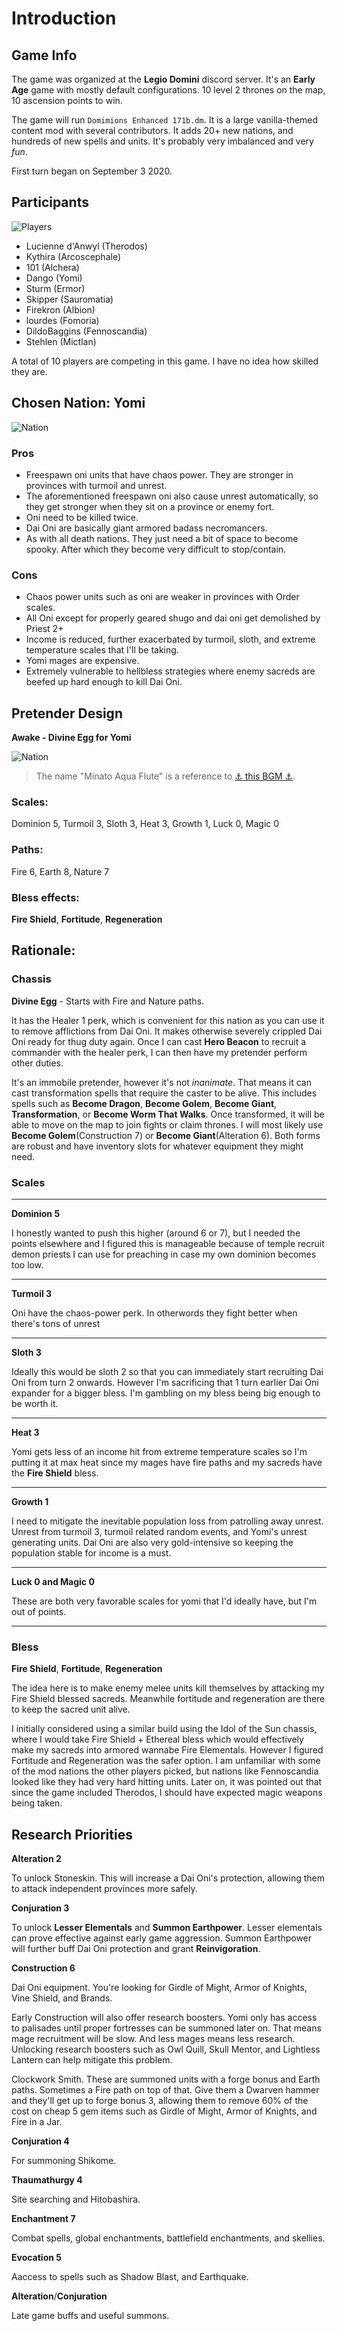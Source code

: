 # Introduction

## Game Info
The game was organized at the **Legio Domini** discord server. It's an **Early Age** game with mostly default configurations.
10 level 2 thrones on the map, 10 ascension points to win.

The game will run ```Domimions Enhanced 171b.dm```.
It is a large vanilla-themed content mod with several contributors. It adds 20+ new nations, and hundreds of new spells and units. It's probably very imbalanced and very *fun*.

First turn began on September 3 2020.

## Participants

![Players](../../images/tenders.png "Players")

* Lucienne d'Anwyl (Therodos)
* Kythira (Arcoscephale)
* 101 (Alchera)
* Dango (Yomi)
* Sturm (Ermor)
* Skipper (Sauromatia)
* Firekron (Albion)
* lourdes (Fomoria)
* DildoBaggins (Fennoscandia)
* Stehlen (Mictlan)

A total of 10 players are competing in this game. I have no idea how skilled they are.


## Chosen Nation: Yomi

![Nation](../../images/nation.png "Yomi")

### Pros
- Freespawn oni units that have chaos power. They are stronger in provinces with turmoil and unrest.
- The aforementioned freespawn oni also cause unrest automatically, so they get stronger when they sit on a province or enemy fort.
- Oni need to be killed twice.
- Dai Oni are basically giant armored badass necromancers.
- As with all death nations. They just need a bit of space to become spooky. After which they become very difficult to stop/contain.

### Cons
- Chaos power units such as oni are weaker in provinces with Order scales.
- All Oni except for properly geared shugo and dai oni get demolished by Priest 2+
- Income is reduced, further exacerbated by turmoil, sloth, and extreme temperature scales that I'll be taking.
- Yomi mages are expensive.
- Extremely vulnerable to hellbless strategies where enemy sacreds are beefed up hard enough to kill Dai Oni.


## Pretender Design

**Awake - Divine Egg for Yomi**

![Nation](../../images/pretender.png "Yomi")

> The name "Minato Aqua Flute" is a reference to [⚓️ this BGM ⚓️](https://www.youtube.com/watch?v=bNBEgmsEXII).

### Scales:
Dominion 5, Turmoil 3, Sloth 3, Heat 3,  Growth 1, Luck 0, Magic 0

### Paths:
Fire 6, Earth 8, Nature 7

### Bless effects:
**Fire Shield**, **Fortitude**, **Regeneration**


## Rationale:

### Chassis
**Divine Egg** - Starts with Fire and Nature paths.

It has the Healer 1 perk, which is convenient for this nation as you can use it to remove afflictions from Dai Oni. It makes otherwise severely crippled Dai Oni ready for thug duty again.
Once I can cast **Hero Beacon** to recruit a commander with the healer perk, I can then have my pretender perform other duties.

It's an immobile pretender, however it's not _inanimate_. That means it can cast transformation spells that require the caster to be alive. This includes spells such as **Become Dragon**, **Become Golem**, **Become Giant**, **Transformation**, or **Become Worm That Walks**. Once transformed, it will be able to move on the map to join fights or claim thrones. I will most likely use **Become Golem**(Construction 7) or **Become Giant**(Alteration 6). Both forms are robust and have inventory slots for whatever equipment they might need.

### Scales

___
**Dominion 5**

I honestly wanted to push this higher (around 6 or 7), but I needed the points elsewhere and I figured this is manageable because of temple recruit demon priests I can use for preaching in case my own dominion becomes too low.

___
**Turmoil 3**

Oni have the chaos-power perk. In otherwords they fight better when there's tons of unrest

___
**Sloth 3**

Ideally this would be sloth 2 so that you can immediately start recruiting Dai Oni from turn 2 onwards.
However I'm sacrificing that 1 turn earlier Dai Oni expander for a bigger bless. I'm gambling on my bless being big enough to be worth it.

___
**Heat 3**

Yomi gets less of an income hit from extreme temperature scales so I'm putting it at max heat since my mages have fire paths and my sacreds have the __Fire Shield__ bless.

___
**Growth 1**

I need to mitigate the inevitable population loss from patrolling away unrest.
Unrest from turmoil 3, turmoil related random events, and Yomi's unrest generating units. Dai Oni are also very gold-intensive so keeping the population stable for income is a must.

___
**Luck 0 and Magic 0**

These are both very favorable scales for yomi that I'd ideally have, but I'm out of points.

___
### Bless

**Fire Shield**, **Fortitude**, **Regeneration**

The idea here is to make enemy melee units kill themselves by attacking my Fire Shield blessed sacreds. Meanwhile fortitude and regeneration are there to keep the sacred unit alive.

I initially considered using a similar build using the Idol of the Sun chassis, where I would take Fire Shield + Ethereal bless which would effectively make my sacreds into armored wannabe Fire Elementals. However I figured Fortitude and Regeneration was the safer option. I am unfamiliar with some of the mod nations the other players picked, but nations like Fennoscandia looked like they had very hard hitting units. Later on, it was pointed out that since the game included Therodos, I should have expected magic weapons being taken.


## Research Priorities

**Alteration 2**

To unlock Stoneskin. This will increase a Dai Oni's protection, allowing them to attack independent provinces more safely.

**Conjuration 3**

To unlock **Lesser Elementals** and **Summon Earthpower**. Lesser elementals can prove effective against early game aggression. Summon Earthpower will further buff Dai Oni protection and grant **Reinvigoration**.

**Construction 6**

Dai Oni equipment. You're looking for Girdle of Might, Armor of Knights, Vine Shield, and Brands.

Early Construction will also offer research boosters.
Yomi only has access to palisades until proper fortresses can be summoned later on. That means mage recruitment will be slow. And less mages means less research. Unlocking research boosters such as Owl Quill, Skull Mentor, and Lightless Lantern can help mitigate this problem.

Clockwork Smith. These are summoned units with a forge bonus and Earth paths. Sometimes a Fire path on top of that.
Give them a Dwarven hammer and they'll get up to forge bonus 3, allowing them to remove 60% of the cost on cheap 5 gem items such as Girdle of Might, Armor of Knights, and Fire in a Jar.

**Conjuration 4**

For summoning Shikome.

**Thaumathurgy 4**

Site searching and Hitobashira.

**Enchantment 7**

Combat spells, global enchantments, battlefield enchantments, and skellies.

**Evocation 5**

Aaccess to spells such as Shadow Blast, and Earthquake.

**Alteration**/**Conjuration**

Late game buffs and useful summons.
